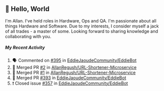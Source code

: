 ## :wave: Hello, World

I'm Allan. I've held roles in Hardware, Ops and QA. I'm passionate about all things Hardware and Software. Due to my interests, I consider myself a jack of all trades - a master of some. Looking forward to sharing knowledge and collaborating with you.

##### My Recent Activity
<!--START_SECTION:activity-->
1. 🗣 Commented on [#395](https://github.com/EddieJaoudeCommunity/EddieBot/issues/395) in [EddieJaoudeCommunity/EddieBot](https://github.com/EddieJaoudeCommunity/EddieBot)
2. 🎉 Merged PR [#2](https://github.com/AllanRegush/URL-Shortener-Microservice/pull/2) in [AllanRegush/URL-Shortener-Microservice](https://github.com/AllanRegush/URL-Shortener-Microservice)
3. 🎉 Merged PR [#1](https://github.com/AllanRegush/URL-Shortener-Microservice/pull/1) in [AllanRegush/URL-Shortener-Microservice](https://github.com/AllanRegush/URL-Shortener-Microservice)
4. 🎉 Merged PR [#393](https://github.com/EddieJaoudeCommunity/EddieBot/pull/393) in [EddieJaoudeCommunity/EddieBot](https://github.com/EddieJaoudeCommunity/EddieBot)
5. ❗️ Closed issue [#357](https://github.com/EddieJaoudeCommunity/EddieBot/issues/357) in [EddieJaoudeCommunity/EddieBot](https://github.com/EddieJaoudeCommunity/EddieBot)
<!--END_SECTION:activity-->

<!--
**AllanRegush/AllanRegush** is a ✨ _special_ ✨ repository because its `README.md` (this file) appears on your GitHub profile.

Here are some ideas to get you started:

- 🔭 I’m currently working on ...
- 🌱 I’m currently learning ...
- 👯 I’m looking to collaborate on ...
- 🤔 I’m looking for help with ...
- 💬 Ask me about ...
- 📫 How to reach me: ...
- 😄 Pronouns: ...
- ⚡ Fun fact: ...
-->
